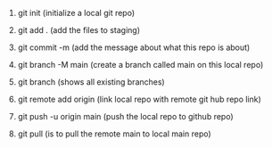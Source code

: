 1. git init (initialize a local git repo)
2. git add . (add the files to staging)
3. git commit -m (add the message about what this repo is about)

4. git branch -M main (create a branch called main on this local repo)
5. git branch (shows all existing branches)
6. git remote add origin <git account link> (link local repo with remote git hub repo link)
7. git push -u origin main (push the local repo to github repo)
8. git pull (is to pull the remote main to local main repo)